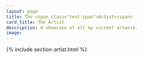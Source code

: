 ```yaml
---
layout: page
title: The <span class="text-span">Artist</span>
card_title: The Artist
description: A showcase of all my current artwork.
image: 
---
```

{% include section-artist.html %}